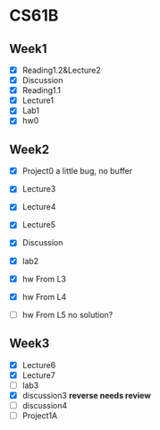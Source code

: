 # CS61B

## Week1
- [x] Reading1.2&Lecture2
- [X] Discussion
- [x] Reading1.1
- [x] Lecture1
- [x] Lab1
- [x] hw0

## Week2
- [X] Project0  a little bug, no buffer
- [X] Lecture3
- [X] Lecture4
- [X] Lecture5
- [X] Discussion
- [X] lab2

- [X] hw From L3
- [X] hw From L4
- [ ] hw From L5  no solution?

## Week3
- [X] Lecture6
- [X] Lecture7
- [ ] lab3
- [X] discussion3 **reverse needs review**
- [ ] discussion4
- [ ] Project1A
